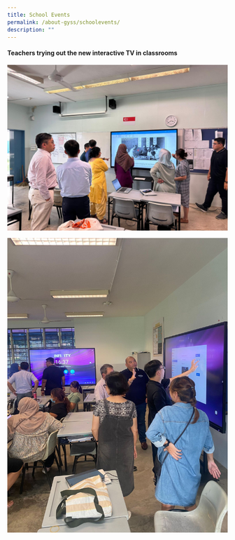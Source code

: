 ```yaml
---
title: School Events
permalink: /about-gyss/schoolevents/
description: ""
---
```

#### Teachers trying out the new interactive TV in classrooms

![](/images/spd2023a.jpeg)

![](/images/spd2023b.jpeg)